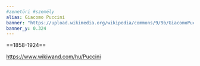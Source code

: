 ```yaml
---
#zenetöri #személy
alias: Giacomo Puccini
banner: "https://upload.wikimedia.org/wikipedia/commons/9/9b/GiacomoPuccini.jpg"
banner_y: 0.324
---
```


==1858-1924==

https://www.wikiwand.com/hu/Puccini
